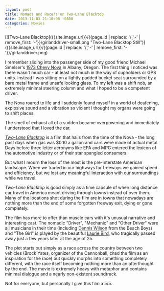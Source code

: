```yaml
---
layout: post
title: Nomads and Racers on Two-Lane Blacktop
date: 2013-11-03 21:10:06 -0800
categories: Movies
---
```

[![Two-Lane Blacktop]({{site.image_url}}/{{page.id | replace: '/','-' | remove_first: '-'}}/girlanddriver-small.png "Two-Lane Blacktop Still")]({{site.image_url}}/{{page.id | replace: '/','-' | remove_first: '-'}}/girlanddriver.png)

I remember sliding into the passenger side of my good friend Michael Smelser's
[1973 Chevy Nova](http://www.novaresource.org/g73.htm) in Albany, Oregon.
The first thing I noticed was there wasn't much car - at least not much in
the way of cupholders or GPS units. Instead I was sitting
on a lightly padded bucket seat surrounded by a bare metal frame and unsafe
looking glass. To my left was a shift nob, an extremely minimal steering column
and what I hoped to be a competent driver.
 
The Nova roared to life and I suddenly found myself in a world of deafening,
explosive sound and a vibration so violent I thought my organs
were going to shift places. 

The smell of exhaust all of a sudden became overpowering and immediately I understood that I loved the car.

[*Two-Lane Blacktop*](http://www.imdb.com/title/tt0067893/?ref_=fn_al_tt_1)
is a film that hails from the time of the Nova - the long past days when gas
was $0.10 a gallon and cars were made of actual metal. Days before three letter
acronyms like EPA and MPG entered the lexicon of the automotive industry
or of their star spangled consumers.

But what I mourn the loss of the most is the pre-interstate American landscape.
When we traded in our highways for freeways we gained speed and efficiency,
but we lost any meaningful interaction with our surroundings while we travel.

*Two-Lane Blacktop* is good simply as a time capsule of when long
distance car travel in America meant driving through towns instead of over
them. Many of the locations shot during the film are in towns that nowadays
are nothing more than the end of some forgotten freeway exit, dying or gone completely. 

The film has more to offer than muscle cars with it's unusual narrative and interesting cast.
The nomadic "Driver", "Mechanic" and "Other Driver" were all musicians in their
time  (including [Dennis Wilson](https://en.wikipedia.org/wiki/Dennis_Wilson) from the Beach Boys) and "The Girl" is played
by the beautiful [Laurie Bird](http://www.imdb.com/name/nm0083401/), who tragically passed away just a few years
later at the age of 25.

The plot starts out simply as a race across the country between two vehicles
(Brock Yates, organizer of the Cannonball, cited the film as an inspiration
for the race) but quickly morphs into something completely different, with
the race itself becoming nothing more than an afterthought by the end. 
The movie is extremely heavy with metaphor and contains minimal dialogue and a nearly
non-existent soundtrack.

Not for everyone, but personally I give this film a 5/5. 

